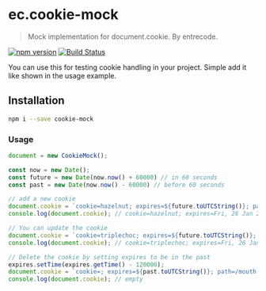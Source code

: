 # ec.cookie-mock

> Mock implementation for document.cookie. By entrecode.

[![npm version][npm-image]][npm-url] [![Build Status][travis-image]][travis-url] 

You can use this for testing cookie handling in your project. Simple add it like shown in the usage example.


## Installation

```sh
npm i --save cookie-mock
```

### Usage

```js
document = new CookieMock();

const now = new Date();
const future = new Date(now.now() + 60000) // in 60 seconds
const past = new Date(now.now() - 60000) // before 60 seconds

// add a new cookie
document.cookie = `cookie=hazelnut; expires=${future.toUTCString()}; path=/mouth; secure`;
console.log(document.cookie); // cookie=hazelnut; expires=Fri, 26 Jan 2017 12:01:00 GMT; path=/mouth; secure

// You can update the cookie
document.cookie = `cookie=triplechoc; expires=${future.toUTCString()}; path=/mouth; HttpOnly`;
console.log(document.cookie); // cookie=triplechoc; expires=Fri, 26 Jan 2017 12:01:00 GMT; path=/mouth; HttpOnly

// Delete the cookie by setting expires to be in the past
expires.setTime(expires.getTime() - 120000);
document.cookie = `cookie=; expires=${past.toUTCString()}; path=/mouth; HttpOnly`;
console.log(document.cookie); // empty
```

[npm-image]: https://badge.fury.io/js/ec.cookie-mock.svg
[npm-url]: https://www.npmjs.com/package/ec.cookie-mock
[travis-image]: https://travis-ci.org/entrecode/ec.cookie-mock.svg?branch=master
[travis-url]: https://travis-ci.org/entrecode/ec.cookie-mock
